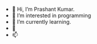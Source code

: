 - 👋 Hi, I’m Prashant Kumar.
- 👀 I’m interested in programming
- 🌱 I’m currently learning.
- 💞️ 
- 📫 

<!---
sharma4093/sharma4093 is a ✨ special ✨ repository because its `README.md` (this file) appears on your GitHub profile.
You can click the Preview link to take a look at your changes.
--->

